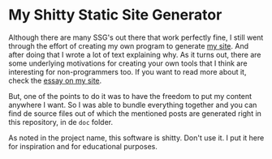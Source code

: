 # My Shitty Static Site Generator

Although there are many SSG's out there that work perfectly fine, I still went through the effort of creating my own program to generate [my site](https://ewintr.nl/). And after doing that I wrote a lot of text explaining why. As it turns out, there are some underlying motivations for creating your own tools that I think are interesting for non-programmers too. If you want to read more about it, check the [essay on my site](https://ewintr.nl/posts/2020/why-i-built-my-own-shitty-static-site-generator/).

But, one of the points to do it was to have the freedom to put my content anywhere I want. So I was able to bundle everything together and you can find de source files out of which the mentioned posts are generated right in this repository, in de `doc` folder.

As noted in the project name, this software is shitty. Don't use it. I put it here for inspiration and for educational purposes.


